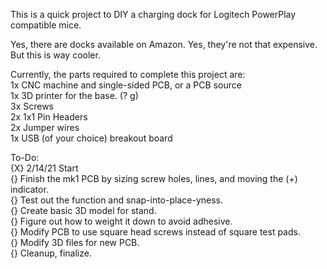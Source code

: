 This is a quick project to DIY a charging dock for Logitech PowerPlay compatible mice.

Yes, there are docks available on Amazon. Yes, they're not that expensive.  
But this is way cooler. 

Currently, the parts required to complete this project are:  
1x CNC machine and single-sided PCB, or a PCB source  
1x 3D printer for the base. (? g)  
3x Screws  
2x 1x1 Pin Headers  
2x Jumper wires  
1x USB (of your choice) breakout board  

To-Do:  
{X}	2/14/21	Start  
{}	Finish the mk1 PCB by sizing screw holes, lines, and moving the (+) indicator.  
{}	Test out the function and snap-into-place-yness.  
{}	Create basic 3D model for stand.  
{}	Figure out how to weight it down to avoid adhesive.  
{}	Modify PCB to use square head screws instead of square test pads.  
{}	Modify 3D files for new PCB.  
{}	Cleanup, finalize.  
